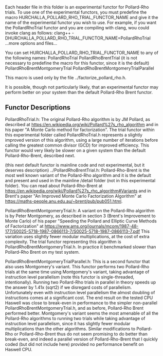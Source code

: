 
Each header file in this folder is an experimental functor for Pollard-Rho trials.
To use one of the experimental functors, you must predefine the macro HURCHALLA_POLLARD_RHO_TRIAL_FUNCTOR_NAME and give it the name of the experimental functor you wish to use.  For example, if you want the PollardRhoTrial functor and you are compiling with clang, wou could invoke clang as follows:
clang++ -DHURCHALLA_POLLARD_RHO_TRIAL_FUNCTOR_NAME=PollardRhoTrial  ...more options and files...

You can set HURCHALLA_POLLARD_RHO_TRIAL_FUNCTOR_NAME to any of the following names:
PollardRhoTrial
PollardRhoBrentTrial  (it is not necessary to predefine the macro for this functor, since it is the default)
PollardRhoBrentMontgomeryTrial
PollardRhoBrentMontgomeryTrialParallel

This macro is used only by the file ../factorize_pollard_rho.h.

It is possible, though not particularly likely, that an experimental functor may perform better on your system than the default Pollard-Rho Brent functor.

Functor Descriptions
--------------------

PollardRhoTrial.h:
The original Pollard-Rho algorithm is by JM Pollard, as described at https://en.wikipedia.org/wiki/Pollard%27s_rho_algorithm and in his paper "A Monte Carlo method for factorization".  The trial functor within this experimental folder called PollardRhoTrial.h represents a slightly improved version of this algorithm, using a large number of iterations before calling the greatest common divisor (GCD) for improved efficiency.  This functor would very likely be slower on a given system than the default Pollard-Rho-Brent, described next.

(this next default functor is mainline code and not experimental, but it deserves description)
../PollardRhoBrentTrial.h:
Pollard-Rho-Brent is the most well known variant of the Pollard-Rho algorithm and it is the default and present and used in the mainline /detail folder (not in this experimental folder).  You can read about Pollard-Rho-Brent at https://en.wikipedia.org/wiki/Pollard%27s_rho_algorithm#Variants and in Brent's paper  "An Improved Monte Carlo Factorization Algorithm" at https://maths-people.anu.edu.au/~brent/pub/pub051.html.

PollardRhoBrentMontgomeryTrial.h:
A variant on the Pollard-Rho algorithm is by Peter Montgomery, as described in section 3 (Brent's Improvement to Monte Carlo) of his paper "Speeding the Pollard and Elliptic Curve Methods of Factorization" at https://www.ams.org/journals/mcom/1987-48-177/S0025-5718-1987-0866113-7/S0025-5718-1987-0866113-7.pdf  This variation uses slightly fewer modular multiplications, at the cost of extra complexity.  The trial functor representing this algorithm is PollardRhoBrentMontgomeryTrial.h.  In practice it benchmarked slower than Pollard-Rho Brent on my test system.

PollardRhoBrentMontgomeryTrialParallel.h:
This is a second functor that also uses Montgomery's variant.  This functor performs two Pollard-Rho trials at the same time using Montgomery's variant, taking advantage of instruction level parallelism (note this functor is single-threaded, intentionally).  Running two Pollard-Rho trials in parallel in theory speeds up the answer by 1.41x (sqrt2) if we disregard costs of parallelism.  Unfortunately even with instruction level parallelism the almost doubling of instructions comes at a significant cost.  The end result on the tested CPU Haswell was close to break-even in performance to the simpler non-parallel PollardRhoBrentMontgomeryTrial.h, and as before, Pollard-Rho Brent performed better.  Montgomery's variant seems the most amenable of all the Pollard-Rho algorithms to running two trials while taking advantage of instruction level parallelism, since it has slightly fewer modular multiplications than the other algorithms.  Similar modifications to Pollard-Rho or Pollard-Rho-Brent thus do not seem promising to do better than break-even, and indeed a parallel version of Pollard-Rho-Brent that I quickly coded (but did not include here) provided no performance benefit on Haswell CPU.

